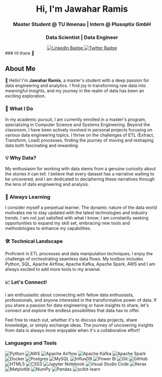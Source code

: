 <h1 align="center">Hi, I'm Jawahar Ramis</h1>
<h3 align="center">Master Student @ TU Ilmenau | Intern @ Plusoptix GmbH</h3>
<h3 align="center">Data Scientist | Data Engineer</h3>

<div id="badges" align="center">
  <a href="your-linkedin-URL">
    <img src="https://img.shields.io/badge/LinkedIn-blue?style=for-the-badge&logo=linkedin&logoColor=white" alt="LinkedIn Badge"/>
  </a>
  <a href="your-twitter-URL">
    <img src="https://img.shields.io/badge/Twitter-blue?style=for-the-badge&logo=twitter&logoColor=white" alt="Twitter Badge"/>
  </a>
</div>### Hi there 👋




## About Me

👋 Hello! I'm **Jawahar Ramis**, a master's student with a deep passion for data engineering and analytics. I find joy in transforming raw data into meaningful insights, and my journey in the realm of data has been an exciting exploration.

### 🚀 What I Do

In my academic pursuit, I am currently enrolled in a master's program, specializing in Computer Science and Systems Engineering. Beyond the classroom, I have been actively involved in personal projects focusing on various data engineering topics. I thrive on the challenges of ETL (Extract, Transform, Load) processes, finding the journey of moving and reshaping data both fascinating and rewarding.

### 💡 Why Data?

My enthusiasm for working with data stems from a genuine curiosity about the stories it can tell. I believe that every dataset has a narrative waiting to be uncovered, and I am dedicated to deciphering these narratives through the lens of data engineering and analysis.

### 🌱 Always Learning

I consider myself a perpetual learner. The dynamic nature of the data world motivates me to stay updated with the latest technologies and industry trends. I am not just satisfied with what I know; I am constantly seeking opportunities to expand my skill set, embracing new tools and methodologies to enhance my capabilities.

### 🛠️ Technical Landscape

Proficient in ETL processes and data manipulation techniques, I enjoy the challenge of orchestrating seamless data flows. My toolbox includes Python, SQL, Apache Airflow, Apache Kafka, Apache Spark, AWS and I am always excited to add more tools to my arsenal.

### 📈 Let's Connect!

I am enthusiastic about connecting with fellow data enthusiasts, professionals, and anyone interested in the transformative power of data. If you share a passion for data engineering or have insights to share, let's connect and explore the endless possibilities that data has to offer.

Feel free to reach out, whether it's to discuss data projects, share knowledge, or simply exchange ideas. The journey of uncovering insights from data is always more enjoyable when it's a collaborative effort!


### Languages and Tools
![Python](https://img.shields.io/badge/python-3670A0?style=flat&logo=python&logoColor=ffdd54) 
![AWS](https://img.shields.io/badge/AWS-%23FF9900.svg?style=flat&logo=amazon-aws&logoColor=white)
![Apache Airflow](https://img.shields.io/badge/Apache%20Airflow-017CEE?style=flat&logo=Apache%20Airflow&logoColor=white)
![Apache Kafka](https://img.shields.io/badge/Apache%20Kafka-000?style=for-the-badge&logo=apachekafka)
![Apache Spark](https://img.shields.io/badge/Apache%20Spark-FDEE21?style=flat-square&logo=apachespark&logoColor=black)
![Docker](https://img.shields.io/badge/docker-%230db7ed.svg?style=for-the-badge&logo=docker&logoColor=white)
![Postgres](https://img.shields.io/badge/postgres-%23316192.svg?style=for-the-badge&logo=postgresql&logoColor=white)
![MySQL](https://img.shields.io/badge/mysql-%2300f.svg?style=flat&logo=mysql&logoColor=white)
![InfluxDB](https://img.shields.io/badge/InfluxDB-22ADF6?style=for-the-badge&logo=InfluxDB&logoColor=white)
![Power Bi](https://img.shields.io/badge/power_bi-F2C811?style=for-the-badge&logo=powerbi&logoColor=black)
![Git](https://img.shields.io/badge/git-%23F05033.svg?style=for-the-badge&logo=git&logoColor=white)
![GitHub](https://img.shields.io/badge/github-%23121011.svg?style=for-the-badge&logo=github&logoColor=white)
![HTML5](https://img.shields.io/badge/html5-%23E34F26.svg?style=flat&logo=html5&logoColor=white)
![CSS3](https://img.shields.io/badge/css3-%231572B6.svg?style=flat&logo=css3&logoColor=white)
![Jupyter Notebook](https://img.shields.io/badge/jupyter-%23FA0F00.svg?style=for-the-badge&logo=jupyter&logoColor=white)
![Visual Studio Code](https://img.shields.io/badge/Visual%20Studio%20Code-0078d7.svg?style=for-the-badge&logo=visual-studio-code&logoColor=white)
![Keras](https://img.shields.io/badge/Keras-%23D00000.svg?style=for-the-badge&logo=Keras&logoColor=white)
![Matplotlib](https://img.shields.io/badge/Matplotlib-%23ffffff.svg?style=for-the-badge&logo=Matplotlib&logoColor=black)
![NumPy](https://img.shields.io/badge/numpy-%23013243.svg?style=for-the-badge&logo=numpy&logoColor=white)
![Pandas](https://img.shields.io/badge/pandas-%23150458.svg?style=for-the-badge&logo=pandas&logoColor=white)
![scikit-learn](https://img.shields.io/badge/scikit--learn-%23F7931E.svg?style=for-the-badge&logo=scikit-learn&logoColor=white)

